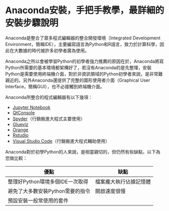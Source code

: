# Anaconda安裝，手把手教學，最詳細的安裝步驟說明

Anaconda是整合了眾多程式編輯器的整合開發環境（Integrated Development Environment，簡稱IDE），主要編寫語言為Python和R語言，致力於計算科學，因此在大數據的時代被許多初學者廣為使用。

Anaconda之所以會被學習Python的初學者強力推薦的原因在於，Anaconda將寫Python所需要的基本環境都架構好了，若沒有Anaconda的是先整理，安裝Python是需要使用終端機介面，對於非資訊領域的Python初學者來說，是非常難親近的。另外Anaconda還提供了完整的圖形使用者介面（Graphical User Interface，簡稱GUI），也不必接觸到終端機介面。

Anaconda所整合的程式編輯器有以下幾項：
* [Jupyter Notebook](https://zh.wikipedia.org/wiki/Jupyter)
* [QtConsole](https://qtconsole.readthedocs.io/en/latest/)
* [Spyder](https://zh.wikipedia.org/wiki/Spyder)（行銷搬進大程式主要使用）
* [Glueviz](http://glueviz.org/)
* [Orange](https://orange.biolab.si/)
* [Rstudio](https://zh.wikipedia.org/wiki/RStudio)
* [Visual Studio Code](https://zh.wikipedia.org/wiki/Visual_Studio_Code)（行銷搬進大程式輔助使用）

Anaconda對於初學Python的人來說，是相當親切的，但仍然有些缺點，以下為您做比較：

| 優點 | 缺點 |
| -------- | -------- |
| 整理好Python環境多個IDE一次取得 | 檔案龐大執行佔據記憶體 |
| 避免了大多數安裝Python需要的指令 | 開啟速度很慢 |
| 預設安裝一般常使用的套件 |  |
